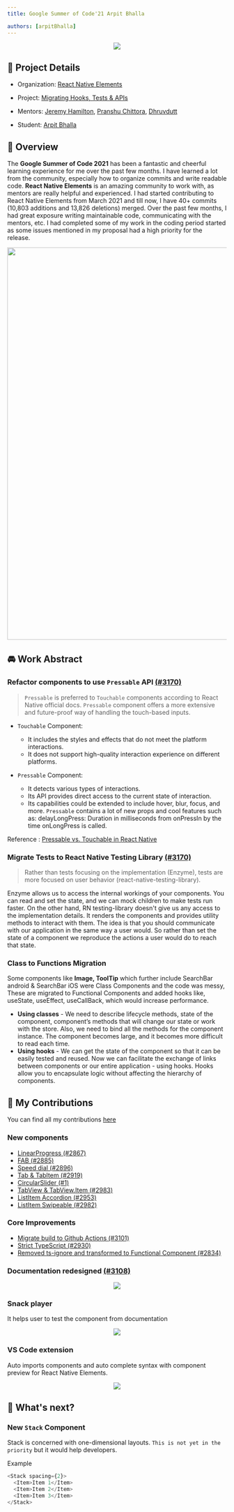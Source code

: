 ```yaml
---
title: Google Summer of Code'21 Arpit Bhalla

authors: [arpitBhalla]
---
```


<div align='center'>
<img src='https://raw.githubusercontent.com/arpitBhalla/google-summer-of-code/master/assets//header.png' />
</div>

## 📑 Project Details

- Organization: [React Native Elements](https://github.com/react-native-elements)

- Project: [Migrating Hooks, Tests & APIs](https://summerofcode.withgoogle.com/projects/#5514659471294464)

- Mentors: [Jeremy Hamilton](https://github.com/flyingcircle), [Pranshu Chittora](https://github.com/pranshuchittora), [Dhruvdutt](https://github.com/dhruvdutt)

- Student: [Arpit Bhalla](https://github.com/arpitBhalla)

## 🚀 Overview

The **Google Summer of Code 2021** has been a fantastic and cheerful learning experience for me over the past few months. I have learned a lot from the community, especially how to organize commits and write readable code. **React Native Elements** is an amazing community to work with, as mentors are really helpful and experienced. I had started contributing to React Native Elements from March 2021 and till now, I have 40+ commits (10,803 additions and 13,826 deletions) merged. Over the past few months, I had great exposure writing maintainable code, communicating with the mentors, etc. I had completed some of my work in the coding period started as some issues mentioned in my proposal had a high priority for the release.

<div align='center'>
<img src='https://raw.githubusercontent.com/arpitBhalla/google-summer-of-code/master/assets//contri.png' width='900' />
</div>

<!-- truncate -->

## 🚘 Work Abstract

### Refactor components to use `Pressable` API [(#3170)](https://github.com/react-native-elements/react-native-elements/pull/3170)

> `Pressable` is preferred to `Touchable` components according to React Native official docs. `Pressable` component offers a more extensive and future-proof way of handling the touch-based inputs.

- `Touchable` Component:

  - It includes the styles and effects that do not meet the platform interactions.
  - It does not support high-quality interaction experience on different platforms.

- `Pressable` Component:

  - It detects various types of interactions.
  - Its API provides direct access to the current state of interaction.
  - Its capabilities could be extended to include hover, blur, focus, and more.
    `Pressable` contains a lot of new props and cool features such as:
    delayLongPress: Duration in milliseconds from onPressIn by the time onLongPress is called.

Reference : [Pressable vs. Touchable in React Native](https://medium.com/@mahyarmohammadi/react-native-pressable-vs-touchable-5fec6b332f15)

### Migrate Tests to React Native Testing Library [(#3170)](https://github.com/react-native-elements/react-native-elements/pull/3170)

> Rather than tests focusing on the implementation (Enzyme), tests are more focused on user behavior (react-native-testing-library).

Enzyme allows us to access the internal workings of your components. You can read and set the state, and we can mock children to make tests run faster. On the other hand, RN testing-library doesn't give us any access to the implementation details. It renders the components and provides utility methods to interact with them. The idea is that you should communicate with our application in the same way a user would. So rather than set the state of a component we reproduce the actions a user would do to reach that state.

### Class to Functions Migration

Some components like **Image, ToolTip** which further include SearchBar android & SearchBar iOS were Class Components and the code was messy, These are migrated to Functional Components and added hooks like, useState, useEffect, useCallBack, which would increase performance.

- **Using classes** - We need to describe lifecycle methods, state of the component, component’s methods that will change our state or work with the store. Also, we need to bind all the methods for the component instance. The component becomes large, and it becomes more difficult to read each time.
- **Using hooks** - We can get the state of the component so that it can be easily tested and reused. Now we can facilitate the exchange of links between components or our entire application - using hooks. Hooks allow you to encapsulate logic without affecting the hierarchy of components.

## 🎊 My Contributions

You can find all my contributions [here](https://github.com/react-native-elements/react-native-elements/pulls?q=is%3Apr+author%3AarpitBhalla+sort%3Aupdated-desc+is%3Amerged)

### New components

- [LinearProgress (#2867)](https://github.com/react-native-elements/react-native-elements/pull/2867)
- [FAB (#2885)](https://github.com/react-native-elements/react-native-elements/pull/2885)
- [Speed dial (#2896)](https://github.com/react-native-elements/react-native-elements/pull/2896)
- [Tab & TabItem (#2919)](https://github.com/react-native-elements/react-native-elements/pull/2919)
- [CircularSlider (#1)](https://github.com/react-native-elements/react-native-elements-universe/pull/1)
- [TabView & TabView.Item (#2983)](https://github.com/react-native-elements/react-native-elements/pull/2983)
- [ListItem Accordion (#2953)](https://github.com/react-native-elements/react-native-elements/pull/2953)
- [ListItem Swipeable (#2982)](https://github.com/react-native-elements/react-native-elements/pull/2982)

### Core Improvements

- [Migrate build to Github Actions (#3101)](https://github.com/react-native-elements/react-native-elements/pull/3101)
- [Strict TypeScript (#2930)](https://github.com/react-native-elements/react-native-elements/pull/2930)
- [Removed ts-ignore and transformed to Functional Component (#2834)](https://github.com/react-native-elements/react-native-elements/pull/2834)

### Documentation redesigned [(#3108)](https://github.com/react-native-elements/react-native-elements/pull/3108)

<div align='center'>
<img src='https://raw.githubusercontent.com/arpitBhalla/google-summer-of-code/master/assets//website.png' />
</div>

### Snack player

It helps user to test the component from documentation

<div align='center'>
<img src='https://raw.githubusercontent.com/arpitBhalla/google-summer-of-code/master/assets//snack.png' />
</div>

### VS Code extension

Auto imports components and auto complete syntax with component preview for React Native Elements.

<div align='center'>
<img src='https://raw.githubusercontent.com/arpitBhalla/google-summer-of-code/master/assets//vscode.png' />
</div>

## 🚧 What's next?

### New `Stack` Component

Stack is concerned with one-dimensional layouts. `This is not yet in the priority` but it would help developers.

Example

```js
<Stack spacing={2}>
  <Item>Item 1</Item>
  <Item>Item 2</Item>
  <Item>Item 3</Item>
</Stack>
```
